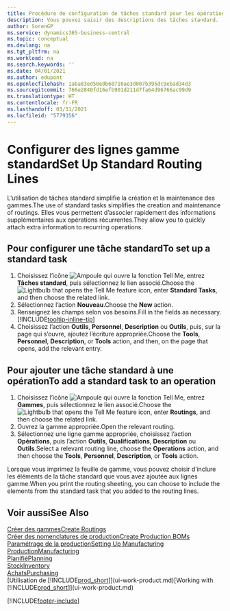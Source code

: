```yaml
---
title: Procédure de configuration de tâches standard pour les opérations | Microsoft Docs
description: Vous pouvez saisir des descriptions des tâches standard.
author: SorenGP
ms.service: dynamics365-business-central
ms.topic: conceptual
ms.devlang: na
ms.tgt_pltfrm: na
ms.workload: na
ms.search.keywords: ''
ms.date: 04/01/2021
ms.author: edupont
ms.openlocfilehash: 1aba83ed50e0b60710ae3d007b395dc9ebad34d3
ms.sourcegitcommit: 766e2840fd16efb901d211d7fa64d96766ac99d9
ms.translationtype: HT
ms.contentlocale: fr-FR
ms.lasthandoff: 03/31/2021
ms.locfileid: "5779356"
---
```

# <a name="set-up-standard-routing-lines"></a><span data-ttu-id="d1f35-103">Configurer des lignes gamme standard</span><span class="sxs-lookup"><span data-stu-id="d1f35-103">Set Up Standard Routing Lines</span></span>

<span data-ttu-id="d1f35-104">L’utilisation de tâches standard simplifie la création et la maintenance des gammes.</span><span class="sxs-lookup"><span data-stu-id="d1f35-104">The use of standard tasks simplifies the creation and maintenance of routings.</span></span> <span data-ttu-id="d1f35-105">Elles vous permettent d’associer rapidement des informations supplémentaires aux opérations récurrentes.</span><span class="sxs-lookup"><span data-stu-id="d1f35-105">They allow you to quickly attach extra information to recurring operations.</span></span>

## <a name="to-set-up-a-standard-task"></a><span data-ttu-id="d1f35-106">Pour configurer une tâche standard</span><span class="sxs-lookup"><span data-stu-id="d1f35-106">To set up a standard task</span></span>

1. <span data-ttu-id="d1f35-107">Choisissez l’icône ![Ampoule qui ouvre la fonction Tell Me](media/ui-search/search_small.png "Dites-moi ce que vous voulez faire"), entrez **Tâches standard**, puis sélectionnez le lien associé.</span><span class="sxs-lookup"><span data-stu-id="d1f35-107">Choose the ![Lightbulb that opens the Tell Me feature](media/ui-search/search_small.png "Tell me what you want to do") icon, enter **Standard Tasks**, and then choose the related link.</span></span>
2. <span data-ttu-id="d1f35-108">Sélectionnez l’action **Nouveau**.</span><span class="sxs-lookup"><span data-stu-id="d1f35-108">Choose the **New** action.</span></span>
3. <span data-ttu-id="d1f35-109">Renseignez les champs selon vos besoins.</span><span class="sxs-lookup"><span data-stu-id="d1f35-109">Fill in the fields as necessary.</span></span> [!INCLUDE[tooltip-inline-tip](includes/tooltip-inline-tip_md.md)]
4. <span data-ttu-id="d1f35-110">Choisissez l’action **Outils**, **Personnel**, **Description** ou **Outils**, puis, sur la page qui s’ouvre, ajoutez l’écriture appropriée.</span><span class="sxs-lookup"><span data-stu-id="d1f35-110">Choose the **Tools**, **Personnel**, **Description**, or **Tools** action, and then, on the page that opens, add the relevant entry.</span></span>

## <a name="to-add-a-standard-task-to-an-operation"></a><span data-ttu-id="d1f35-111">Pour ajouter une tâche standard à une opération</span><span class="sxs-lookup"><span data-stu-id="d1f35-111">To add a standard task to an operation</span></span>

1. <span data-ttu-id="d1f35-112">Choisissez l’icône ![Ampoule qui ouvre la fonction Tell Me](media/ui-search/search_small.png "Dites-moi ce que vous voulez faire"), entrez **Gammes**, puis sélectionnez le lien associé.</span><span class="sxs-lookup"><span data-stu-id="d1f35-112">Choose the ![Lightbulb that opens the Tell Me feature](media/ui-search/search_small.png "Tell me what you want to do") icon, enter **Routings**, and then choose the related link.</span></span>
2. <span data-ttu-id="d1f35-113">Ouvrez la gamme appropriée.</span><span class="sxs-lookup"><span data-stu-id="d1f35-113">Open the relevant routing.</span></span>
3. <span data-ttu-id="d1f35-114">Sélectionnez une ligne gamme appropriée, choisissez l’action **Opérations**, puis l’action **Outils**, **Qualifications**, **Description** ou **Outils**.</span><span class="sxs-lookup"><span data-stu-id="d1f35-114">Select a relevant routing line, choose the **Operations** action, and then choose the **Tools**, **Personnel**, **Description**, or **Tools** action.</span></span>

<span data-ttu-id="d1f35-115">Lorsque vous imprimez la feuille de gamme, vous pouvez choisir d’inclure les éléments de la tâche standard que vous avez ajoutée aux lignes gamme.</span><span class="sxs-lookup"><span data-stu-id="d1f35-115">When you print the routing sheeting, you can choose to include the elements from the standard task that you added to the routing lines.</span></span>

## <a name="see-also"></a><span data-ttu-id="d1f35-116">Voir aussi</span><span class="sxs-lookup"><span data-stu-id="d1f35-116">See Also</span></span>

[<span data-ttu-id="d1f35-117">Créer des gammes</span><span class="sxs-lookup"><span data-stu-id="d1f35-117">Create Routings</span></span>](production-how-to-create-routings.md)  
[<span data-ttu-id="d1f35-118">Créer des nomenclatures de production</span><span class="sxs-lookup"><span data-stu-id="d1f35-118">Create Production BOMs</span></span>](production-how-to-create-production-boms.md)  
[<span data-ttu-id="d1f35-119">Paramétrage de la production</span><span class="sxs-lookup"><span data-stu-id="d1f35-119">Setting Up Manufacturing</span></span>](production-configure-production-processes.md)  
[<span data-ttu-id="d1f35-120">Production</span><span class="sxs-lookup"><span data-stu-id="d1f35-120">Manufacturing</span></span>](production-manage-manufacturing.md)  
[<span data-ttu-id="d1f35-121">Planifié</span><span class="sxs-lookup"><span data-stu-id="d1f35-121">Planning</span></span>](production-planning.md)  
[<span data-ttu-id="d1f35-122">Stock</span><span class="sxs-lookup"><span data-stu-id="d1f35-122">Inventory</span></span>](inventory-manage-inventory.md)  
[<span data-ttu-id="d1f35-123">Achats</span><span class="sxs-lookup"><span data-stu-id="d1f35-123">Purchasing</span></span>](purchasing-manage-purchasing.md)  
<span data-ttu-id="d1f35-124">[Utilisation de [!INCLUDE[prod_short](includes/prod_short.md)]](ui-work-product.md)</span><span class="sxs-lookup"><span data-stu-id="d1f35-124">[Working with [!INCLUDE[prod_short](includes/prod_short.md)]](ui-work-product.md)</span></span>  


[!INCLUDE[footer-include](includes/footer-banner.md)]